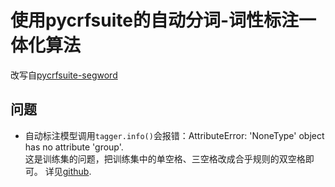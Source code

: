 # 使用pycrfsuite的自动分词-词性标注一体化算法

改写自[pycrfsuite-segword](https://github.com/Ricozero/pycrfsuite-segword)

## 问题

- 自动标注模型调用```tagger.info()```会报错：AttributeError: 'NoneType' object has no attribute 'group'.  
这是训练集的问题，把训练集中的单空格、三空格改成合乎规则的双空格即可。  详见[github](https://github.com/scrapinghub/python-crfsuite/issues/14).